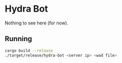 # Hydra Bot

Nothing to see here (for now).

## Running

```sh
cargo build --release
./target/release/hydra-bot <server ip> <wad file>
```
